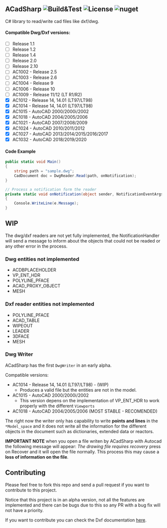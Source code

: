 ﻿## ACadSharp ![Build&Test](https://github.com/DomCr/ACadSharp/actions/workflows/build_n_test.yml/badge.svg) ![License](https://img.shields.io/github/license/DomCr/ACadSharp) ![nuget](https://img.shields.io/nuget/v/Acadsharp)

C# library to read/write cad files like dxf/dwg.

#### Compatible Dwg/Dxf versions:

- [ ] Release 1.1 
- [ ] Release 1.2
- [ ] Release 1.4
- [ ] Release 2.0
- [ ] Release 2.10
- [ ] AC1002 - Release 2.5
- [ ] AC1003 - Release 2.6
- [ ] AC1004 - Release 9
- [ ] AC1006 - Release 10
- [ ] AC1009 - Release 11/12 (LT R1/R2)
- [x] AC1012 - Release 14, 14.01 (LT97/LT98)
- [x] AC1014 - Release 14, 14.01 (LT97/LT98)
- [x] AC1015 - AutoCAD 2000/2000i/2002
- [x] AC1018 - AutoCAD 2004/2005/2006
- [x] AC1021 - AutoCAD 2007/2008/2009
- [x] AC1024 - AutoCAD 2010/2011/2012
- [x] AC1027 - AutoCAD 2013/2014/2015/2016/2017
- [x] AC1032 - AutoCAD 2018/2019/2020

#### Code Example

```c#
public static void Main()
{
	string path = "sample.dwg";
	CadDocument doc = DwgReader.Read(path, onNotification);
}

// Process a notification form the reader
private static void onNotification(object sender, NotificationEventArgs e)
{
	Console.WriteLine(e.Message);
}
```

WIP
---

The dwg/dxf readers are not yet fully implemented, the NotificationHandler will send a message to inform about the objects that could not be readed or any other error in the process.

### Dwg entities not implemented

- ACDBPLACEHOLDER
- VP_ENT_HDR
- POLYLINE_PFACE
- ACAD_PROXY_OBJECT
- MESH

### Dxf reader entities not implemented

- POLYLINE_PFACE
- ACAD_TABLE
- WIPEOUT
- LEADER
- 3DFACE
- MESH

### Dwg Writer 

ACadSharp has the first `DwgWriter` in an early alpha.

Compatible versions:

- AC1014 - Release 14, 14.01 (LT97/LT98) - (WIP)
    - Produces a valid file but the entities are not in the model.
- AC1015 - AutoCAD 2000/2000i/2002
    - This version depens on the implementation of VP_ENT_HDR to work properly with the different `Viewports`
- AC1018 - AutoCAD 2004/2005/2006 (MOST STABLE - RECOMENDED)

The right now the writer only has capability to write **points and lines** in the `*Model_space` and it does not write all the information for the different objects in the document such as dictionaries, extended data or reactors.

**IMPORTANT NOTE** when you open a file writen by ACadSharp with Autocad the following message will appear: *The drawing file requires recovery* press on Recover and it will open the file normally.
This process this may cause a **loss of information on the file**.

Contributing
------------

Please feel free to fork this repo and send a pull request if you want to contribute to this project.

Notice that this project is in an alpha version, not all the features are implemented and there can be bugs due to this so any PR with a bug fix will not have a priority.

If you want to contribute you can check the Dxf documentation [here](https://help.autodesk.com/view/OARX/2021/ENU/?guid=GUID-235B22E0-A567-4CF6-92D3-38A2306D73F3). 